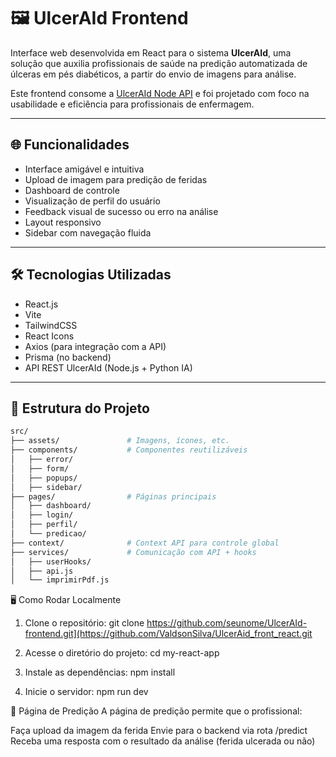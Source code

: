 # 🖼️ UlcerAId Frontend

Interface web desenvolvida em React para o sistema **UlcerAId**, uma solução que auxilia profissionais de saúde na predição automatizada de úlceras em pés diabéticos, a partir do envio de imagens para análise.

Este frontend consome a [UlcerAId Node API](https://github.com/seurepositorio/UlcerAId-Node-API) e foi projetado com foco na usabilidade e eficiência para profissionais de enfermagem.

---

## 🌐 Funcionalidades

- Interface amigável e intuitiva
- Upload de imagem para predição de feridas
- Dashboard de controle
- Visualização de perfil do usuário
- Feedback visual de sucesso ou erro na análise
- Layout responsivo
- Sidebar com navegação fluida

---

## 🛠️ Tecnologias Utilizadas

- React.js
- Vite
- TailwindCSS
- React Icons
- Axios (para integração com a API)
- Prisma (no backend)
- API REST UlcerAId (Node.js + Python IA)

---

## 📁 Estrutura do Projeto

```bash
src/
├── assets/               # Imagens, ícones, etc.
├── components/           # Componentes reutilizáveis
│   ├── error/
│   ├── form/
│   ├── popups/
│   ├── sidebar/
├── pages/                # Páginas principais
│   ├── dashboard/
│   ├── login/
│   ├── perfil/
│   └── predicao/
├── context/              # Context API para controle global
├── services/             # Comunicação com API + hooks
│   ├── userHooks/
│   ├── api.js
│   └── imprimirPdf.js
```
🖥️ Como Rodar Localmente
1. Clone o repositório:
git clone https://github.com/seunome/UlcerAId-frontend.git](https://github.com/ValdsonSilva/UlcerAid_front_react.git

2. Acesse o diretório do projeto:
cd my-react-app

3. Instale as dependências:
npm install

4. Inicie o servidor:
npm run dev

📸 Página de Predição
A página de predição permite que o profissional:

Faça upload da imagem da ferida
Envie para o backend via rota /predict
Receba uma resposta com o resultado da análise (ferida ulcerada ou não)

